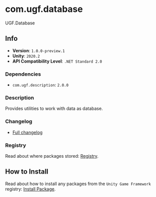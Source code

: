 # com.ugf.database

UGF.Database

## Info

- **Version**: `1.0.0-preview.1`
- **Unity**: `2020.2`
- **API Compatibility Level**: `.NET Standard 2.0`

### Dependencies

- `com.ugf.description`: `2.0.0`


### Description

Provides utilities to work with data as database.

### Changelog

- [Full changelog](changelog.md)

### Registry

Read about where packages stored: [Registry](https://github.com/unity-game-framework/organization/blob/main/docs/registry.md).

## How to Install

Read about how to install any packages from the `Unity Game Framework` registry: [Install Package](https://github.com/unity-game-framework/organization/blob/main/docs/install-packages.md).
